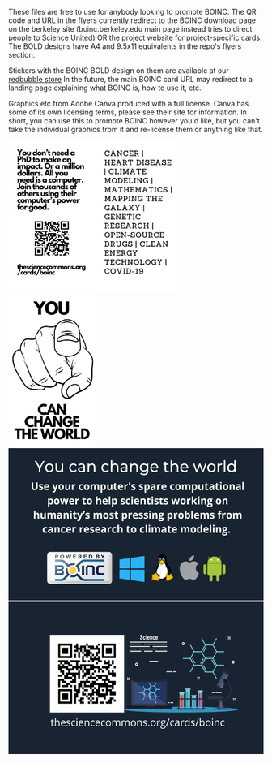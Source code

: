 These files are free to use for anybody looking to promote BOINC. The QR code and URL in the flyers currently redirect to the BOINC download page on the berkeley site (boinc.berkeley.edu main page instead tries to direct people to Science United) OR the project website for project-specific cards. The BOLD designs have A4 and 9.5x11 equivalents in the repo's flyers section.

Stickers with the BOINC BOLD design on them are available at our [redbubble store](https://www.redbubble.com/shop/ap/152119682) In the future, the main BOINC card URL may redirect to a landing page explaining what BOINC is, how to use it, etc. 

Graphics etc from Adobe Canva produced with a full license. Canva has some of its own licensing terms, please see their site for information. In short, you can use this to promote BOINC however you'd like, but you can't take the individual graphics from it and re-license them or anything like that.

<img src="/cards/BOINC-BOLD-2.png" height="300"><img src="/cards/BOINC-BOLD-1.png" height="300"><img src="/cards/BOINC_BOLD_2-1.png" height="300">
<img src="/cards/BOINC%20General-1.png" height="300"><img src="/cards/BOINC%20General-2.png" height="300">
